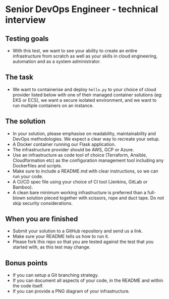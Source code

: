 # Senior DevOps Engineer - technical interview

## Testing goals
- With this test, we want to see your ability to create an entire infrastructure from scratch as well as your skills in cloud engineering, automation and as a system administrator.

## The task
- We want to containerise and deploy `hello.py` to your choice of cloud provider listed below with one of their managed container solutions (eg: EKS or ECS), we want a secure isolated environment, and we want to run multiple containers on an instance.

## The solution
- In your solution, please emphasise on readability, maintainability and DevOps methodologies. We expect a clear way to recreate your setup.
- A Docker container running our Flask application.
- The infrastructure provider should be AWS, GCP or Azure.
- Use an infrastructure as code tool of choice (Terraform, Ansible, Cloudformation etc) as the configuration management tool including any Dockerfiles and scripts.
- Make sure to include a README.md with clear instructions, so we can run your code.
- A CI/CD spec file using your choice of CI tool (Jenkins, GitLab or Bamboo).
- A clean bare minimum working infrastructure is preferred than a full-blown solution pieced together with scissors, rope and duct tape. Do not skip security considerations.

## When you are finished
- Submit your solution to a GitHub repository and send us a link.
- Make sure your README tells us how to run it.
- Please fork this repo so that you are tested against the test that you started with, as this test may change.

## Bonus points
- If you can setup a Git branching strategy.
- If you can document all aspects of your code, in the README and within the code itself.
- If you can provide a PNG diagram of your infrastructure.

